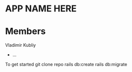 # APP NAME HERE

# Members

Vladimir Kubliy



* ...

To get started
git clone repo
rails db:create
rails db:migrate

